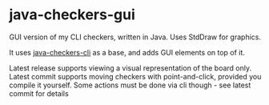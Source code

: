 # java-checkers-gui
GUI version of my CLI checkers, written in Java. Uses StdDraw for graphics.

It uses [java-checkers-cli](https://github.com/RealKGB/java-checkers-cli) as a base, and adds GUI elements on top of it.

Latest release supports viewing a visual representation of the board only.
Latest commit supports moving checkers with point-and-click, provided you compile it yourself. Some actions must be done via cli though - see latest commit for details
